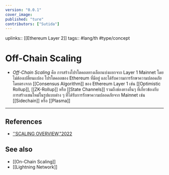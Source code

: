 ```yaml
---
version: "0.0.1"
cover_image:
published: "ture"
contributors: ["Sutida"]
---
```

uplinks:: [[Ethereum Layer 2]]
tags:: #lang/th #type/concept 

# Off-Chain Scaling
- *Off-Chain Scaling* คือ การสร้างโปรโตคอลทางเลือกแบ่งเเยกจาก Layer 1  Mainnet โดยไม่ต้องเปลี่ยนเเปลง โปรโตคอลของ Ethereum ที่มีอยู่ และได้รับความการรักษาความปลอดภัยโดยตรงจาก [[Consensus Algorithm]] ของ Ethereum Layer 1  เช่น [[Optimistic Rollup]], [[ZK-Rollup]] หรือ [[State Channels]] รวมถึงช่องทางอื่นๆ ที่เกี่ยวข้องกับการสร้างเชนใหม่ในรูปแบบต่าง ๆ ที่ได้รับการรักษาความปลอดภัยจาก Mainnet เช่น [[Sidechain]] หรือ [[Plasma]] 

---
## References
- [''SCALING OVERVIEW,"2022](https://ethereum.org/en/developers/docs/scaling/)
## See also
- [[On-Chain Scaling]]
- [[Lightning Network]]




